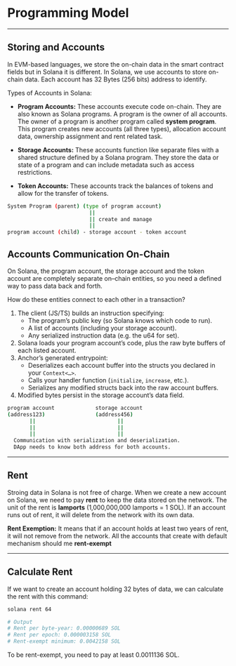 # Programming Model

---

## Storing and Accounts

In EVM-based languages, we store the on-chain data in the smart contract fields but in 
Solana it is different. In Solana, we use accounts to store on-chain data. Each account
has 32 Bytes (256 bits) address to identify.

Types of Accounts in Solana:
- **Program Accounts:** These accounts execute code on-chain. They are also known as Solana 
programs. A program is the owner of all accounts. The owner of a program is another 
program called **system program**. This program creates new accounts (all three types),
allocation account data, ownership assignment and rent related task.

- **Storage Accounts:** These accounts function like separate files with a shared structure 
defined by a Solana program. They store the data or state of a program and can include 
metadata such as access restrictions.

- **Token Accounts:** These accounts track the balances of tokens and allow for the transfer
of tokens.

```bash
System Program (parent) (type of program account)
                          || 
                          || create and manage
                          ||
program account (child) - storage account - token account
```

## Accounts Communication On-Chain

On Solana, the program account, the storage account and the token account are 
completely separate on–chain entities, so you need a defined way to pass data back 
and forth. 

How do these entities connect to each other in a transaction?
1. The client (JS/TS) builds an instruction specifying:
   - The program’s public key (so Solana knows which code to run).
   - A list of accounts (including your storage account).
   - Any serialized instruction data (e.g. the u64 for set).
2. Solana loads your program account’s code, plus the raw byte buffers of each 
listed account.
3. Anchor’s generated entrypoint:
   - Deserializes each account buffer into the structs you declared in your `Context<…>`.
   - Calls your handler function (`initialize`, `increase`, etc.).
   - Serializes any modified structs back into the raw account buffers.
4. Modified bytes persist in the storage account’s data field.

```bash
program account             storage account
(address123)                (address456)
       ||                          ||
       ||                          ||
       ||                          ||
  Communication with serialization and deserialization.
  DApp needs to know both address for both accounts.
```

---

## Rent

Stroing data in Solana is not free of charge. When we create a new account on Solana,
we need to pay **rent** to keep the data stored on the network. The unit of the rent
is **lamports** (1,000,000,000 lamports = 1 SOL). If an account runs out of rent, it 
will delete from the network with its own data. 

**Rent Exemption:** It means that if an account holds at least two years of rent, it 
will not remove from the network. All the accounts that create with default mechanism
should me **rent-exempt**

---

## Calculate Rent

If we want to create an account holding 32 bytes of data, we can calculate the rent with
this command:

```bash
solana rent 64

# Output
# Rent per byte-year: 0.00000689 SOL
# Rent per epoch: 0.000003158 SOL
# Rent-exempt minimum: 0.0042158 SOL
```

To be rent-exempt, you need to pay at least 0.0011136 SOL.
